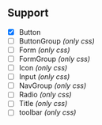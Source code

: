 ## Support
- [x] Button
- [ ] ButtonGroup _(only css)_
- [ ] Form _(only css)_
- [ ] FormGroup _(only css)_
- [ ] Icon _(only css)_
- [ ] Input _(only css)_
- [ ] NavGroup _(only css)_
- [ ] Radio _(only css)_
- [ ] Title _(only css)_
- [ ] toolbar _(only css)_
